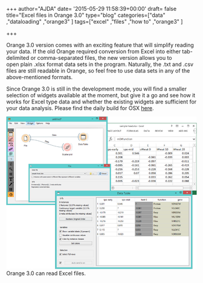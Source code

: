 +++
author="AJDA"
date= '2015-05-29 11:58:39+00:00'
draft= false
title="Excel files in Orange 3.0"
type="blog"
categories=["data" ,"dataloading" ,"orange3" ]
tags=["excel" ,"files" ,"how to" ,"orange3" ]

+++

Orange 3.0 version comes with an exciting feature that will simplify reading your data. If the old Orange required conversion from Excel into either tab-delimited or comma-separated files, the new version allows you to open plain .xlsx format data sets in the program. Naturally, the .txt and .csv files are still readable in Orange, so feel free to use data sets in any of the above-mentioned formats.

Since Orange 3.0 is still in the development mode, you will find a smaller selection of widgets available at the moment, but give it a go and see how it works for Excel type data and whether the existing widgets are sufficient for your data analysis. Please find the daily build for OSX [here](http://orange.biolab.si/orange3/).



[![](/images/2015/05/blog2-compile.png)
](http://blog.biolab.si/wp-content/uploads/2015/05/blog2-compile.png) Orange 3.0 can read Excel files.
